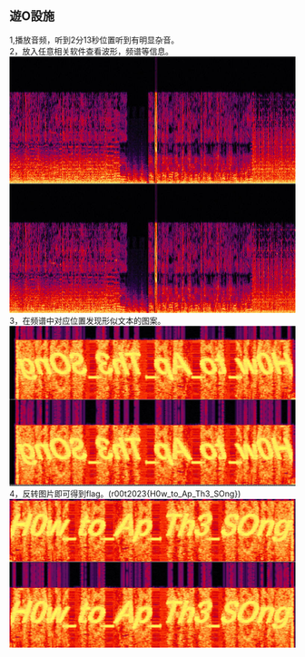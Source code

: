 ## 遊O設施  
1,播放音频，听到2分13秒位置听到有明显杂音。  
2，放入任意相关软件查看波形，频谱等信息。  
![2](./2.jpg)  
3，在频谱中对应位置发现形似文本的图案。  
![3](./3.jpg)  
4，反转图片即可得到flag。(r00t2023{H0w_to_Ap_Th3_SOng})  
![4](./4.jpg)  
